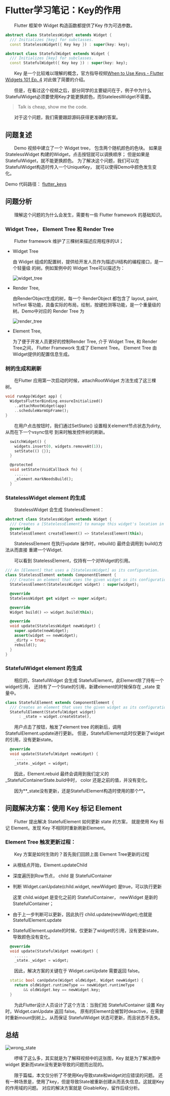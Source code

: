 # Flutter学习笔记：Key的作用

&emsp;&emsp;Flutter 框架中 Widget 构造函数都提供了Key 作为可选参数。

```dart
abstract class StatelessWidget extends Widget {
  /// Initializes [key] for subclasses.
  const StatelessWidget({ Key key }) : super(key: key);
```
```dart
abstract class StatefulWidget extends Widget {
  /// Initializes [key] for subclasses.
  const StatefulWidget({ Key key }) : super(key: key);
```
&emsp;&emsp;Key 是一个比较难以理解的概念，官方指导视频[When to Use Keys - 
Flutter Widgets 101 Ep. 4](https://www.youtube.com/watch?v=kn0EOS-ZiIc)
对此做了简要的介绍。

&emsp;&emsp;但是，在看过这个视频之后，部分同学的主要疑问在于，例子中为什么
StatefulWidget必须要使用Key才能更换颜色，而StateleesWidget不需要。

> Talk is cheap, show me the code.

&emsp;&emsp;对于这个问题，我们需要跟踪源码获得更准确的答案。

## 问题复述

&emsp;&emsp;Demo 视频中建立了一个 Widget tree， 包含两个随机颜色的色块。
如果是 StatelessWidget 构建的Widget，点击按钮就可以调换顺序；
但是如果是StatefulWidget，就不能更换颜色。
为了解决这个问题，我们可以在StatefulWidget构造时传入一个UniqueKey，
就可以使得Demo中颜色发生变化。

Demo 代码路径： [flutter_keys](../../lib/flutter_keys/flutter_keys.dart)

## 问题分析

&emsp;&emsp;理解这个问题的为什么会发生，需要有一些 Flutter framework 的基础知识。

### Widget Tree， Element Tree 和 Render Tree

&emsp;&emsp;Flutter framework 维护了三棵树来描述应用程序的UI；

- Widget Tree 

  由 Widget 组成的配置树，提供给开发人员作为描述UI结构的编程接口，是一个轻量级
  的树。例如案例中的 Widget Tree可以描述为：
  
  ![widget_tree](./pic/widget_tree.png)

- Render Tree, 

  由RenderObject生成的树，每一个 RenderObject 都包含了 layout, paint, hitTest
  等功能，具备实际的布局，绘制，按键检测等功能，是一个重量级的树。Demo中对应的 Render Tree 为
  
  ![render_tree](./pic/render_tree.png)

- Element Tree, 

  为了便于开发人员更好的控制Render Tree, 介于 Widget Tree, 和 Render Tree之间，
  Flutter Framework 生成了 Element Tree。 Element Tree 由 Widget提供的配置信息生成。 
  
### 树的生成和刷新

&emsp;&emsp;在Flutter 应用第一次启动的时候，attachRootWidget 方法生成了这三棵树。

```dart
void runApp(Widget app) {
  WidgetsFlutterBinding.ensureInitialized()
    ..attachRootWidget(app)
    ..scheduleWarmUpFrame();
}
```

&emsp;&emsp;在用户点击按钮时，我们通过SetState() 设置相关element节点状态为dirty, 从而在下一个vsync信号
到来时触发控件树的刷新。
```dart
  switchWidget() {
    widgets.insert(0, widgets.removeAt(1));
    setState(() {});
  }
```

```dart
  @protected
  void setState(VoidCallback fn) {
    ......
    _element.markNeedsBuild();
  }
```

### StatelessWidget element 的生成

&emsp;&emsp;StatelessWidget 会生成 StatelessElement：
```dart
abstract class StatelessWidget extends Widget {
  /// Creates a [StatelessElement] to manage this widget's location in the tree.
  @override
  StatelessElement createElement() => StatelessElement(this);
```

&emsp;&emsp;StatelessElement 在执行update 操作时，rebuild() 最终会调用到 build()方法从而直接
重建一个Widget.

&emsp;&emsp;可以看到 StatelessElement，仅持有一个对Widget的引用。

```dart
/// An [Element] that uses a [StatelessWidget] as its configuration.
class StatelessElement extends ComponentElement {
  /// Creates an element that uses the given widget as its configuration.
  StatelessElement(StatelessWidget widget) : super(widget);

  @override
  StatelessWidget get widget => super.widget;

  @override
  Widget build() => widget.build(this);

  @override
  void update(StatelessWidget newWidget) {
    super.update(newWidget);
    assert(widget == newWidget);
    _dirty = true;
    rebuild();
  }
}

```

### StatefulWidget element 的生成
&emsp;&emsp;相应的，StatefulWidget 会生成 StatefulElement，此Element除了持有一个widget引用，
还持有了一个State的引用，新建element的时候保存在 _state 变量中。

```dart
class StatefulElement extends ComponentElement {
  /// Creates an element that uses the given widget as its configuration.
  StatefulElement(StatefulWidget widget)
      : _state = widget.createState(),
```

&emsp;&emsp;用户点击了按钮，触发了element tree 的刷新后，调用StatefulElement.update进行更新。
但是，StatefulElement此时仅更新了widget的引用，没有更新state。
```dart
  @override
  void update(StatefulWidget newWidget) {
    ......
    _state._widget = widget;
```
&emsp;&emsp;因此，Element.rebuid 最终会调用到我们定义的_StatefulContainerState.build中时，
color 还是之前的值，并没有变化。

&emsp;&emsp;因为**_state没有更新，还是StatefulElement构造时使用的那个**。
  
## 问题解决方案：使用 Key 标记 Element
  
&emsp;&emsp;Flutter 提出解决 StatefulElement 如何更新 state 的方案，
就是使用 Key 标记 Element。发现 Key 不相同时重新刷新Element。
  
### Element Tree 触发更新过程：

&emsp;&emsp;Key 方案是如何生效的？首先我们回顾上面 Element Tree更新的过程

  - 从根结点开始，Element.updateChild
  
  - 深度遍历到Row节点， child 是 StatefulContainer
  
  - 判断 Widget.canUpdate(child.widget, newWidget) 是true，可以执行更新
  
    这里 child.widget 是变化之前的 StatefulContainer， newWidget 是新的StatefulContainer；
  
  - 由于上一步判断可以更新，因此执行 child.update(newWidget);也就是 StatefulElement.update
  
  - StatefulElement.update的时候，仅更新了widget的引用，没有更新state，导致颜色没有变化。
  
```dart
  @override
  void update(StatefulWidget newWidget) {
    ......
    _state._widget = widget;
```

  &emsp;&emsp;因此，解决方案的关键在于 Widget.canUpdate 需要返回 false。
  
```dart
  static bool canUpdate(Widget oldWidget, Widget newWidget) {
    return oldWidget.runtimeType == newWidget.runtimeType
        && oldWidget.key == newWidget.key;
  }
```
  &emsp;&emsp;为此Flutter设计人员设计了这个方法：当我们给 StatefulContainer 
设置 Key 时，Widget.canUpdate 返回 false。 原有的Element会被暂时deactive，在需要
时重新mount到树上。从而保证 StatefulWidget 状态可更新，而且状态不丢失。



## 总结

![wrong_state](./pic/wrong_state.png)

&emsp;&emsp;啰嗦了这么多，其实就是为了解释视频中的这张图，Key 就是为了解决图中widget
更新而state没有更新导致的问题而出现的。

&emsp;&emsp;限于篇幅，本文仅分析了不使用Key导致state和widget对应错误的问题。
还有一种场景是，使用了key，但是导致State被重新创建从而丢失信息。这就是Key的作用域的问题。
对应的解决方案就是 GloableKey，留作后续分析。
